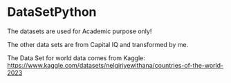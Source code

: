 # DataSetPython

The datasets are used for Academic purpose only!

The other data sets are from Capital IQ and transformed by me.

The Data Set for world data comes from Kaggle: https://www.kaggle.com/datasets/nelgiriyewithana/countries-of-the-world-2023

